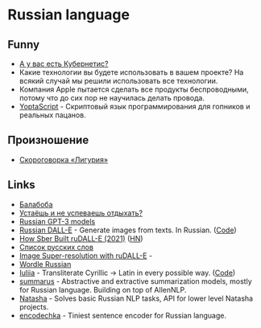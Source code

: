 # Russian language

## Funny

- [А у вас есть Кубернетис?](https://twitter.com/igor_gorbenko/status/1343595080309944322)
- Какие технологии вы будете использовать в вашем проекте? На всякий случай мы решили использовать все технологии.
- Компания Apple пытается сделать все продукты беспроводными, потому что до сих пор не научилась делать провода.
- [YoptaScript](https://github.com/samgozman/YoptaScript) - Скриптовый язык программирования для гопников и реальных пацанов.

## Произношение

- [Скороговорка «Лигурия»](http://mnemo.ua/blog/skorogovorka-liguriya-slozhno-zapomnit.html)

## Links

- [Балабоба](https://yandex.ru/lab/yalm)
- [Устаёшь и не успеваешь отдыхать?](https://www.youtube.com/watch?v=x5X61rXP0NY)
- [Russian GPT-3 models](https://github.com/sberbank-ai/ru-gpts)
- [Russian DALL-E](https://rudalle.ru/) - Generate images from texts. In Russian. ([Code](https://github.com/sberbank-ai/ru-dalle))
- [How Sber Built ruDALL-E (2021)](https://serokell.io/blog/how-sber-built-rudall-e) ([HN](https://news.ycombinator.com/item?id=29729403))
- [Список русских слов](https://github.com/danakt/russian-words)
- [Image Super-resolution with ruDALL-E](https://github.com/CJWBW/rudalle-sr) -
- [Wordle Russian](https://wordle.belousov.one/)
- [Iuliia](https://iuliia.ru/) - Transliterate Cyrillic → Latin in every possible way. ([Code](https://github.com/nalgeon/iuliia-js))
- [summarus](https://github.com/IlyaGusev/summarus) - Abstractive and extractive summarization models, mostly for Russian language. Building on top of AllenNLP.
- [Natasha](https://github.com/natasha/natasha) - Solves basic Russian NLP tasks, API for lower level Natasha projects.
- [encodechka](https://github.com/avidale/encodechka) - Tiniest sentence encoder for Russian language.